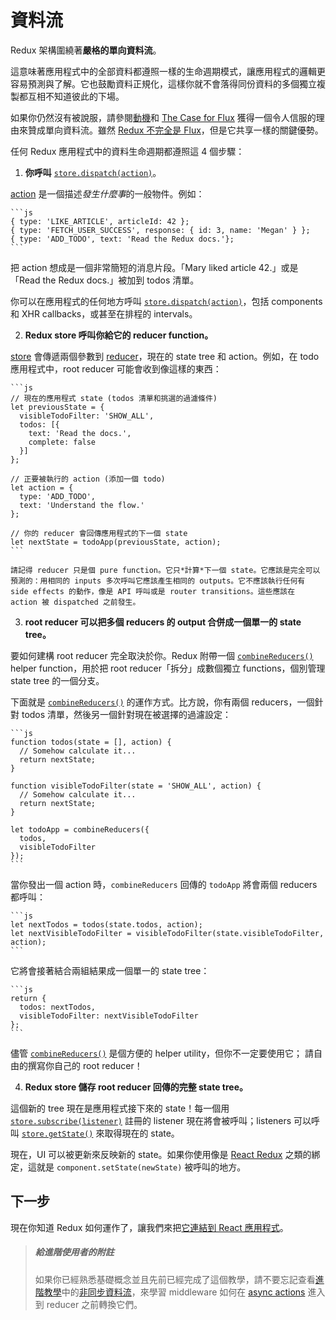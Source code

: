 # 資料流

Redux 架構圍繞著**嚴格的單向資料流**。

這意味著應用程式中的全部資料都遵照一樣的生命週期模式，讓應用程式的邏輯更容易預測與了解。它也鼓勵資料正規化，這樣你就不會落得同份資料的多個獨立複製都互相不知道彼此的下場。

如果你仍然沒有被說服，請參閱[動機](../introduction/Motivation.md)和 [The Case for Flux](https://medium.com/@dan_abramov/the-case-for-flux-379b7d1982c6) 獲得一個令人信服的理由來贊成單向資料流。雖然 [Redux 不完全是 Flux](../introduction/PriorArt.md)，但是它共享一樣的關鍵優勢。

任何 Redux 應用程式中的資料生命週期都遵照這 4 個步驟：

1. **你呼叫** [`store.dispatch(action)`](../api/Store.md#dispatch)。

  [action](Actions.md) 是一個描述*發生什麼事*的一般物件。例如：

    ```js
    { type: 'LIKE_ARTICLE', articleId: 42 };
    { type: 'FETCH_USER_SUCCESS', response: { id: 3, name: 'Megan' } };
    { type: 'ADD_TODO', text: 'Read the Redux docs.'};
    ```

  把 action 想成是一個非常簡短的消息片段。「Mary liked article 42.」或是「Read the Redux docs.」被加到 todos 清單。

  你可以在應用程式的任何地方呼叫 [`store.dispatch(action)`](../api/Store.md#dispatch)，包括 components 和 XHR callbacks，或甚至在排程的 intervals。

2. **Redux store 呼叫你給它的 reducer function。**

  [store](Store.md) 會傳遞兩個參數到 [reducer](Reducers.md)，現在的 state tree 和 action。例如，在 todo 應用程式中，root reducer 可能會收到像這樣的東西：

    ```js
    // 現在的應用程式 state (todos 清單和挑選的過濾條件)
    let previousState = {
      visibleTodoFilter: 'SHOW_ALL',
      todos: [{
        text: 'Read the docs.',
        complete: false
      }]
    };

    // 正要被執行的 action (添加一個 todo)
    let action = {
      type: 'ADD_TODO',
      text: 'Understand the flow.'
    };

    // 你的 reducer 會回傳應用程式的下一個 state
    let nextState = todoApp(previousState, action);
    ```

    請記得 reducer 只是個 pure function。它只*計算*下一個 state。它應該是完全可以預測的：用相同的 inputs 多次呼叫它應該產生相同的 outputs。它不應該執行任何有 side effects 的動作，像是 API 呼叫或是 router transitions。這些應該在 action 被 dispatched 之前發生。

3. **root reducer 可以把多個 reducers 的 output 合併成一個單一的 state tree。**

  要如何建構 root reducer 完全取決於你。Redux 附帶一個 [`combineReducers()`](../api/combineReducers.md) helper function，用於把 root reducer「拆分」成數個獨立 functions，個別管理 state tree 的一個分支。

  下面就是 [`combineReducers()`](../api/combineReducers.md) 的運作方式。比方說，你有兩個 reducers，一個針對 todos 清單，然後另一個針對現在被選擇的過濾設定：

    ```js
    function todos(state = [], action) {
      // Somehow calculate it...
      return nextState;
    }

    function visibleTodoFilter(state = 'SHOW_ALL', action) {
      // Somehow calculate it...
      return nextState;
    }

    let todoApp = combineReducers({
      todos,
      visibleTodoFilter
    });
    ```

  當你發出一個 action 時，`combineReducers` 回傳的 `todoApp` 將會兩個 reducers 都呼叫：

    ```js
    let nextTodos = todos(state.todos, action);
    let nextVisibleTodoFilter = visibleTodoFilter(state.visibleTodoFilter, action);
    ```

  它將會接著結合兩組結果成一個單一的 state tree：

    ```js
    return {
      todos: nextTodos,
      visibleTodoFilter: nextVisibleTodoFilter
    };
    ```

  儘管 [`combineReducers()`](../api/combineReducers.md) 是個方便的 helper utility，但你不一定要使用它； 請自由的撰寫你自己的 root reducer！

4. **Redux store 儲存 root reducer 回傳的完整 state tree。**

  這個新的 tree 現在是應用程式接下來的 state！每一個用 [`store.subscribe(listener)`](../api/Store.md#subscribe) 註冊的 listener 現在將會被呼叫；listeners 可以呼叫 [`store.getState()`](../api/Store.md#getState) 來取得現在的 state。

  現在，UI 可以被更新來反映新的 state。如果你使用像是 [React Redux](https://github.com/gaearon/react-redux) 之類的綁定，這就是 `component.setState(newState)` 被呼叫的地方。

## 下一步

現在你知道 Redux 如何運作了，讓我們來把[它連結到 React 應用程式](UsageWithReact.md)。

>##### 給進階使用者的附註
>如果你已經熟悉基礎概念並且先前已經完成了這個教學，請不要忘記查看[進階教學](../advanced/README.md)中的[非同步資料流](../advanced/AsyncFlow.md)，來學習 middleware 如何在 [async actions](../advanced/AsyncActions.md) 進入到 reducer 之前轉換它們。
